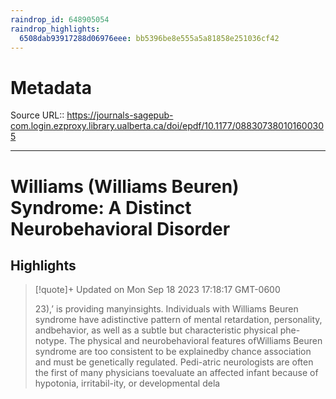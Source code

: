 ```yaml
---
raindrop_id: 648905054
raindrop_highlights:
  6508dab93917288d06976eee: bb5396be8e555a5a81858e251036cf42
---
```


# Metadata
Source URL:: https://journals-sagepub-com.login.ezproxy.library.ualberta.ca/doi/epdf/10.1177/088307380101600305


---
# Williams (Williams Beuren) Syndrome: A Distinct Neurobehavioral Disorder



## Highlights

> [!quote]+ Updated on Mon Sep 18 2023 17:18:17 GMT-0600
>
> 23),’ is providing manyinsights. Individuals with Williams Beuren syndrome have adistinctive pattern of mental retardation, personality, andbehavior, as well as a subtle but characteristic physical phe-notype. The physical and neurobehavioral features ofWilliams Beuren syndrome are too consistent to be explainedby chance association and must be genetically regulated. Pedi-atric neurologists are often the first of many physicians toevaluate an affected infant because of hypotonia, irritabil-ity, or developmental dela
